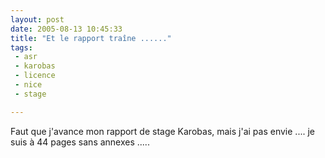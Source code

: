 ```yaml
---
layout: post
date: 2005-08-13 10:45:33
title: "Et le rapport traîne ......"
tags:
 - asr
 - karobas
 - licence
 - nice
 - stage

---
```


Faut que j'avance mon rapport de stage Karobas, mais j'ai pas envie .... je suis à 44 pages sans annexes .....
